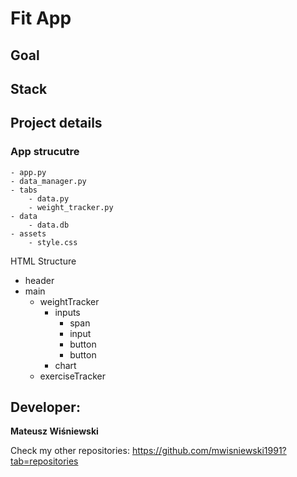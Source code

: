 # Fit App


## Goal


## Stack


## Project details
### App strucutre
    - app.py
    - data_manager.py
    - tabs
        - data.py
        - weight_tracker.py
    - data
        - data.db
    - assets
        - style.css


HTML Structure
- header
- main
    - weightTracker
        - inputs
            - span
            - input
            - button
            - button
        - chart
    - exerciseTracker


## Developer:
**Mateusz Wiśniewski**

Check my other repositories:
https://github.com/mwisniewski1991?tab=repositories